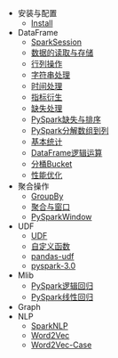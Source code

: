 * 安装与配置
  * [Install](pyspark/安装与配置.md)
* DataFrame
  * [SparkSession](pyspark/SparkSession)
  * [数据的读取与存储](pyspark/数据的读取与存储)
  * [行列操作](pyspark/行列操作)
  * [字符串处理](pyspark/字符串处理)
  * [时间处理](pyspark/时间处理)
  * [指标衍生](pyspark/指标衍生)
  * [缺失处理](pyspark/缺失处理)
  * [PySpark缺失与排序](pyspark/缺失与排序)
  * [PySpark分解数组到列](pyspark/分解数组到列)
  * [基本统计](pyspark/基本统计)
  * [DataFrame逻辑运算](pyspark/DataFrame逻辑运算)
  * [分桶Bucket](pyspark/Bucket)
  * [性能优化](pyspark/性能优化)
* 聚合操作
  * [GroupBy](pyspark/GroupBy)
  * [聚合与窗口](pyspark/聚合与窗口)
  * [PySparkWindow](pyspark/Window)
* UDF
  * [UDF](pyspark/UDF)
  * [自定义函数](pyspark/自定义函数)
  * [pandas-udf](pyspark/pandas_udf)
  * [pyspark-3.0](pyspark/pyspark_3.0)
* Mlib
  * [PySpark逻辑回归](pyspark/逻辑回归)
  * [PySpark线性回归](pyspark/线性回归)
* Graph
* NLP
  * [SparkNLP](pyspark/SparkNLP)
  * [Word2Vec](pyspark/Word2Vec)
  * [Word2Vec-Case](pyspark/word2vec-case)
